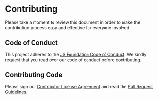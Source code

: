 # Contributing

Please take a moment to review this document in order to make the
contribution process easy and effective for everyone involved.

## Code of Conduct

This project adheres to the [JS Foundation Code of
Conduct](https://js.foundation/community/code-of-conduct). We kindly
request that you read over our code of conduct before contributing.

## Contributing Code

Please sign our [Contributor License Agreement](https://cla.js.foundation/webhintio/webhint.io)
and read the [Pull Request Guidelines](https://webhint.io/docs/contributor-guide/getting-started/pull-requests/).

